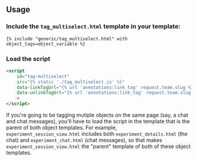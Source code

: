 ## Usage
### Include the `tag_multiselect.html` template in your template:

```
{% include "generic/tag_multiselect.html" with object_tags=object_variable %}
```
### Load the script

```html
<script
    id="tag-multiselect"
    src="{% static './tag_multiselect.js' %}"
    data-linkTagUrl="{% url 'annotations:link_tag' request.team.slug %}"
    data-unlinkTagUrl="{% url 'annotations:link_tag' request.team.slug %}"
    >
</script>
```

If you're going to be tagging mutiple objects on the same page (say, a chat and chat messages), you'll have to load the script in the template that is the parent of both object templates. For example, `experiment_session_view.html` includes both `experiment_details.html` (the chat) and `experiment_chat.html` (chat messages), so that makes `experiment_session_view.html` the "parent" template of both of these object templates.

